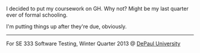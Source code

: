 I decided to put my coursework on GH. Why not? Might be my last quarter ever of formal schooling.

I'm putting things up after they're due, obviously.

----

For SE 333 Software Testing, Winter Quarter 2013 @ [DePaul University](http://depaul.edu)
